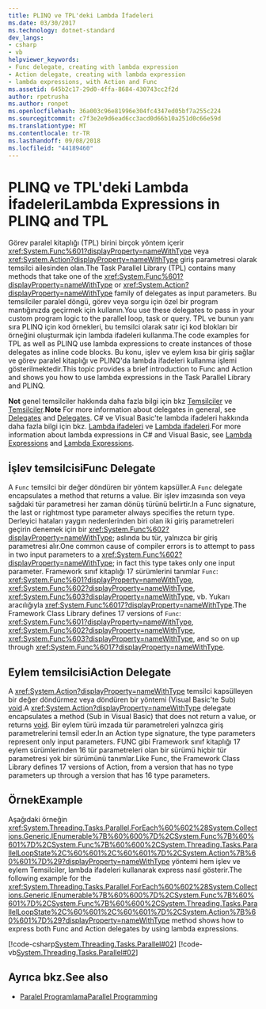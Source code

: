 ```yaml
---
title: PLINQ ve TPL'deki Lambda İfadeleri
ms.date: 03/30/2017
ms.technology: dotnet-standard
dev_langs:
- csharp
- vb
helpviewer_keywords:
- Func delegate, creating with lambda expression
- Action delegate, creating with lambda expression
- lambda expressions, with Action and Func
ms.assetid: 645b2c17-29d0-4ffa-8684-430743cc2f2d
author: rpetrusha
ms.author: ronpet
ms.openlocfilehash: 36a003c96e81996e304fc4347ed05bf7a255c224
ms.sourcegitcommit: c7f3e2e9d6ead6cc3acd0d66b10a251d0c66e59d
ms.translationtype: MT
ms.contentlocale: tr-TR
ms.lasthandoff: 09/08/2018
ms.locfileid: "44189460"
---
```

# <a name="lambda-expressions-in-plinq-and-tpl"></a><span data-ttu-id="303ca-102">PLINQ ve TPL'deki Lambda İfadeleri</span><span class="sxs-lookup"><span data-stu-id="303ca-102">Lambda Expressions in PLINQ and TPL</span></span>
<span data-ttu-id="303ca-103">Görev paralel kitaplığı (TPL) birini birçok yöntem içerir <xref:System.Func%601?displayProperty=nameWithType> veya <xref:System.Action?displayProperty=nameWithType> giriş parametresi olarak temsilci ailesinden olan.</span><span class="sxs-lookup"><span data-stu-id="303ca-103">The Task Parallel Library (TPL) contains many methods that take one of the <xref:System.Func%601?displayProperty=nameWithType> or <xref:System.Action?displayProperty=nameWithType> family of delegates as input parameters.</span></span> <span data-ttu-id="303ca-104">Bu temsilciler paralel döngü, görev veya sorgu için özel bir program mantığınızda geçirmek için kullanın.</span><span class="sxs-lookup"><span data-stu-id="303ca-104">You use these delegates to pass in your custom program logic to the parallel loop, task or query.</span></span> <span data-ttu-id="303ca-105">TPL ve bunun yanı sıra PLINQ için kod örnekleri, bu temsilci olarak satır içi kod blokları bir örneğini oluşturmak için lambda ifadeleri kullanma.</span><span class="sxs-lookup"><span data-stu-id="303ca-105">The code examples for TPL as well as PLINQ use lambda expressions to create instances of those delegates as inline code blocks.</span></span> <span data-ttu-id="303ca-106">Bu konu, işlev ve eylem kısa bir giriş sağlar ve görev paralel kitaplığı ve PLINQ'da lambda ifadeleri kullanma işlemi gösterilmektedir.</span><span class="sxs-lookup"><span data-stu-id="303ca-106">This topic provides a brief introduction to Func and Action and shows you how to use lambda expressions in the Task Parallel Library and PLINQ.</span></span>  
  
 <span data-ttu-id="303ca-107">**Not** genel temsilciler hakkında daha fazla bilgi için bkz [Temsilciler](../../csharp/programming-guide/delegates/index.md) ve [Temsilciler](../../visual-basic/programming-guide/language-features/delegates/index.md).</span><span class="sxs-lookup"><span data-stu-id="303ca-107">**Note** For more information about delegates in general, see [Delegates](../../csharp/programming-guide/delegates/index.md) and [Delegates](../../visual-basic/programming-guide/language-features/delegates/index.md).</span></span> <span data-ttu-id="303ca-108">C# ve Visual Basic'te lambda ifadeleri hakkında daha fazla bilgi için bkz. [Lambda ifadeleri](~/docs/csharp/programming-guide/statements-expressions-operators/lambda-expressions.md) ve [Lambda ifadeleri](~/docs/visual-basic/programming-guide/language-features/procedures/lambda-expressions.md).</span><span class="sxs-lookup"><span data-stu-id="303ca-108">For more information about lambda expressions in C# and Visual Basic, see [Lambda Expressions](~/docs/csharp/programming-guide/statements-expressions-operators/lambda-expressions.md) and [Lambda Expressions](~/docs/visual-basic/programming-guide/language-features/procedures/lambda-expressions.md).</span></span>  
  
## <a name="func-delegate"></a><span data-ttu-id="303ca-109">İşlev temsilcisi</span><span class="sxs-lookup"><span data-stu-id="303ca-109">Func Delegate</span></span>  
 <span data-ttu-id="303ca-110">A `Func` temsilci bir değer döndüren bir yöntem kapsüller.</span><span class="sxs-lookup"><span data-stu-id="303ca-110">A `Func` delegate encapsulates a method that returns a value.</span></span> <span data-ttu-id="303ca-111">Bir işlev imzasında son veya sağdaki tür parametresi her zaman dönüş türünü belirtir.</span><span class="sxs-lookup"><span data-stu-id="303ca-111">In a Func signature, the last or rightmost type parameter always specifies the return type.</span></span> <span data-ttu-id="303ca-112">Derleyici hataları yaygın nedenlerinden biri olan iki giriş parametreleri geçirin denemek için bir <xref:System.Func%602?displayProperty=nameWithType>; aslında bu tür, yalnızca bir giriş parametresi alır.</span><span class="sxs-lookup"><span data-stu-id="303ca-112">One common cause of compiler errors is to attempt to pass in two input parameters to a <xref:System.Func%602?displayProperty=nameWithType>; in fact this type takes only one input parameter.</span></span> <span data-ttu-id="303ca-113">Framework sınıf kitaplığı 17 sürümlerini tanımlar `Func`: <xref:System.Func%601?displayProperty=nameWithType>, <xref:System.Func%602?displayProperty=nameWithType>, <xref:System.Func%603?displayProperty=nameWithType>, vb. Yukarı aracılığıyla <xref:System.Func%6017?displayProperty=nameWithType>.</span><span class="sxs-lookup"><span data-stu-id="303ca-113">The Framework Class Library defines 17 versions of `Func`: <xref:System.Func%601?displayProperty=nameWithType>, <xref:System.Func%602?displayProperty=nameWithType>, <xref:System.Func%603?displayProperty=nameWithType>, and so on up through <xref:System.Func%6017?displayProperty=nameWithType>.</span></span>  
  
## <a name="action-delegate"></a><span data-ttu-id="303ca-114">Eylem temsilcisi</span><span class="sxs-lookup"><span data-stu-id="303ca-114">Action Delegate</span></span>  
 <span data-ttu-id="303ca-115">A <xref:System.Action?displayProperty=nameWithType> temsilci kapsülleyen bir değer döndürmez veya döndüren bir yöntemi (Visual Basic'te Sub) [void](~/docs/csharp/language-reference/keywords/void.md).</span><span class="sxs-lookup"><span data-stu-id="303ca-115">A <xref:System.Action?displayProperty=nameWithType> delegate encapsulates a method (Sub in Visual Basic) that does not return a value, or returns [void](~/docs/csharp/language-reference/keywords/void.md).</span></span> <span data-ttu-id="303ca-116">Bir eylem türü imzada tür parametreleri yalnızca giriş parametrelerini temsil eder.</span><span class="sxs-lookup"><span data-stu-id="303ca-116">In an Action type signature, the type parameters represent only input parameters.</span></span> <span data-ttu-id="303ca-117">FUNC gibi Framework sınıf kitaplığı 17 eylem sürümlerinden 16 tür parametreleri olan bir sürümü hiçbir tür parametresi yok bir sürümünü tanımlar.</span><span class="sxs-lookup"><span data-stu-id="303ca-117">Like Func, the Framework Class Library defines 17 versions of Action, from a version that has no type parameters up through a version that has 16 type parameters.</span></span>  
  
## <a name="example"></a><span data-ttu-id="303ca-118">Örnek</span><span class="sxs-lookup"><span data-stu-id="303ca-118">Example</span></span>  
 <span data-ttu-id="303ca-119">Aşağıdaki örneğin <xref:System.Threading.Tasks.Parallel.ForEach%60%602%28System.Collections.Generic.IEnumerable%7B%60%600%7D%2CSystem.Func%7B%60%601%7D%2CSystem.Func%7B%60%600%2CSystem.Threading.Tasks.ParallelLoopState%2C%60%601%2C%60%601%7D%2CSystem.Action%7B%60%601%7D%29?displayProperty=nameWithType> yöntemi hem işlev ve eylem Temsilciler, lambda ifadeleri kullanarak express nasıl gösterir.</span><span class="sxs-lookup"><span data-stu-id="303ca-119">The following example for the <xref:System.Threading.Tasks.Parallel.ForEach%60%602%28System.Collections.Generic.IEnumerable%7B%60%600%7D%2CSystem.Func%7B%60%601%7D%2CSystem.Func%7B%60%600%2CSystem.Threading.Tasks.ParallelLoopState%2C%60%601%2C%60%601%7D%2CSystem.Action%7B%60%601%7D%29?displayProperty=nameWithType> method shows how to express both Func and Action delegates by using lambda expressions.</span></span>  
  
 [!code-csharp[System.Threading.Tasks.Parallel#02](../../../samples/snippets/csharp/VS_Snippets_CLR_System/system.threading.tasks.parallel/cs/parallelforeach.cs#02)]
 [!code-vb[System.Threading.Tasks.Parallel#02](../../../samples/snippets/visualbasic/VS_Snippets_CLR_System/system.threading.tasks.parallel/vb/parallelforeach.vb#02)]  
  
## <a name="see-also"></a><span data-ttu-id="303ca-120">Ayrıca bkz.</span><span class="sxs-lookup"><span data-stu-id="303ca-120">See also</span></span>

- [<span data-ttu-id="303ca-121">Paralel Programlama</span><span class="sxs-lookup"><span data-stu-id="303ca-121">Parallel Programming</span></span>](../../../docs/standard/parallel-programming/index.md)
